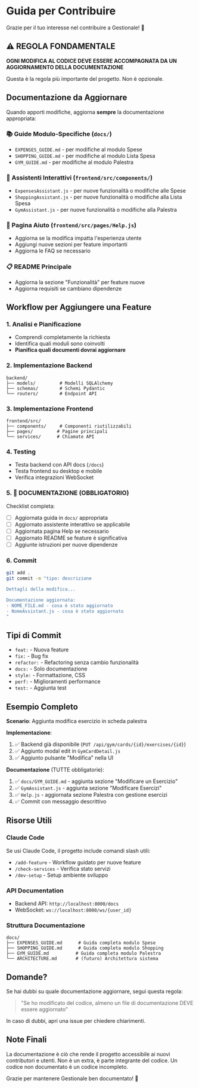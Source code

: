 # Guida per Contribuire

Grazie per il tuo interesse nel contribuire a Gestionale! 🎉

## ⚠️ REGOLA FONDAMENTALE

**OGNI MODIFICA AL CODICE DEVE ESSERE ACCOMPAGNATA DA UN AGGIORNAMENTO DELLA DOCUMENTAZIONE**

Questa è la regola più importante del progetto. Non è opzionale.

## Documentazione da Aggiornare

Quando apporti modifiche, aggiorna **sempre** la documentazione appropriata:

### 📚 Guide Modulo-Specifiche (`docs/`)
- `EXPENSES_GUIDE.md` - per modifiche al modulo Spese
- `SHOPPING_GUIDE.md` - per modifiche al modulo Lista Spesa
- `GYM_GUIDE.md` - per modifiche al modulo Palestra

### 🤖 Assistenti Interattivi (`frontend/src/components/`)
- `ExpensesAssistant.js` - per nuove funzionalità o modifiche alle Spese
- `ShoppingAssistant.js` - per nuove funzionalità o modifiche alla Lista Spesa
- `GymAssistant.js` - per nuove funzionalità o modifiche alla Palestra

### 📖 Pagina Aiuto (`frontend/src/pages/Help.js`)
- Aggiorna se la modifica impatta l'esperienza utente
- Aggiungi nuove sezioni per feature importanti
- Aggiorna le FAQ se necessario

### 📋 README Principale
- Aggiorna la sezione "Funzionalità" per feature nuove
- Aggiorna requisiti se cambiano dipendenze

## Workflow per Aggiungere una Feature

### 1. Analisi e Pianificazione
- Comprendi completamente la richiesta
- Identifica quali moduli sono coinvolti
- **Pianifica quali documenti dovrai aggiornare**

### 2. Implementazione Backend
```
backend/
├── models/         # Modelli SQLAlchemy
├── schemas/        # Schemi Pydantic
└── routers/        # Endpoint API
```

### 3. Implementazione Frontend
```
frontend/src/
├── components/     # Componenti riutilizzabili
├── pages/         # Pagine principali
└── services/      # Chiamate API
```

### 4. Testing
- Testa backend con API docs (`/docs`)
- Testa frontend su desktop e mobile
- Verifica integrazioni WebSocket

### 5. **📝 DOCUMENTAZIONE (OBBLIGATORIO)**
Checklist completa:
- [ ] Aggiornata guida in `docs/` appropriata
- [ ] Aggiornato assistente interattivo se applicabile
- [ ] Aggiornata pagina Help se necessario
- [ ] Aggiornato README se feature è significativa
- [ ] Aggiunte istruzioni per nuove dipendenze

### 6. Commit
```bash
git add .
git commit -m "tipo: descrizione

Dettagli della modifica...

Documentazione aggiornata:
- NOME_FILE.md - cosa è stato aggiornato
- NomeAssistant.js - cosa è stato aggiornato
"
```

## Tipi di Commit

- `feat:` - Nuova feature
- `fix:` - Bug fix
- `refactor:` - Refactoring senza cambio funzionalità
- `docs:` - Solo documentazione
- `style:` - Formattazione, CSS
- `perf:` - Miglioramenti performance
- `test:` - Aggiunta test

## Esempio Completo

**Scenario**: Aggiunta modifica esercizio in scheda palestra

**Implementazione**:
1. ✅ Backend già disponibile (`PUT /api/gym/cards/{id}/exercises/{id}`)
2. ✅ Aggiunto modal edit in `GymCardDetail.js`
3. ✅ Aggiunto pulsante "Modifica" nella UI

**Documentazione** (TUTTE obbligatorie):
1. ✅ `docs/GYM_GUIDE.md` - aggiunta sezione "Modificare un Esercizio"
2. ✅ `GymAssistant.js` - aggiunta sezione "Modificare Esercizi"
3. ✅ `Help.js` - aggiornata sezione Palestra con gestione esercizi
4. ✅ Commit con messaggio descrittivo

## Risorse Utili

### Claude Code
Se usi Claude Code, il progetto include comandi slash utili:
- `/add-feature` - Workflow guidato per nuove feature
- `/check-services` - Verifica stato servizi
- `/dev-setup` - Setup ambiente sviluppo

### API Documentation
- Backend API: `http://localhost:8000/docs`
- WebSocket: `ws://localhost:8000/ws/{user_id}`

### Struttura Documentazione
```
docs/
├── EXPENSES_GUIDE.md      # Guida completa modulo Spese
├── SHOPPING_GUIDE.md      # Guida completa modulo Shopping
├── GYM_GUIDE.md          # Guida completa modulo Palestra
└── ARCHITECTURE.md       # (futuro) Architettura sistema
```

## Domande?

Se hai dubbi su quale documentazione aggiornare, segui questa regola:

> "Se ho modificato del codice, almeno un file di documentazione DEVE essere aggiornato"

In caso di dubbi, apri una issue per chiedere chiarimenti.

## Note Finali

La documentazione è ciò che rende il progetto accessibile ai nuovi contributori e utenti. Non è un extra, è parte integrante del codice. Un codice non documentato è un codice incompleto.

Grazie per mantenere Gestionale ben documentato! 🙏
